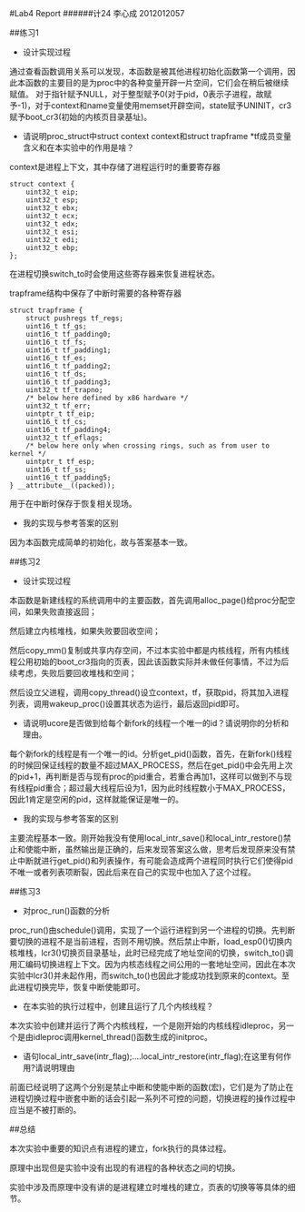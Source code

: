 #Lab4 Report
######计24 李心成 2012012057

##练习1

- 设计实现过程

通过查看函数调用关系可以发现，本函数是被其他进程初始化函数第一个调用，因此本函数的主要目的是为proc中的各种变量开辟一片空间，它们会在稍后被继续赋值。
对于指针赋予NULL，对于整型赋予0(对于pid，0表示子进程，故赋予-1)，对于context和name变量使用memset开辟空间，state赋予UNINIT，cr3赋予boot_cr3(初始的内核页目录基址)。

- 请说明proc_struct中struct context context和struct trapframe *tf成员变量含义和在本实验中的作用是啥？

context是进程上下文，其中存储了进程运行时的重要寄存器
```
struct context {
    uint32_t eip;
    uint32_t esp;
    uint32_t ebx;
    uint32_t ecx;
    uint32_t edx;
    uint32_t esi;
    uint32_t edi;
    uint32_t ebp;
};
```
在进程切换switch_to时会使用这些寄存器来恢复进程状态。

trapframe结构中保存了中断时需要的各种寄存器
```
struct trapframe {
    struct pushregs tf_regs;
    uint16_t tf_gs;
    uint16_t tf_padding0;
    uint16_t tf_fs;
    uint16_t tf_padding1;
    uint16_t tf_es;
    uint16_t tf_padding2;
    uint16_t tf_ds;
    uint16_t tf_padding3;
    uint32_t tf_trapno;
    /* below here defined by x86 hardware */
    uint32_t tf_err;
    uintptr_t tf_eip;
    uint16_t tf_cs;
    uint16_t tf_padding4;
    uint32_t tf_eflags;
    /* below here only when crossing rings, such as from user to kernel */
    uintptr_t tf_esp;
    uint16_t tf_ss;
    uint16_t tf_padding5;
} __attribute__((packed));
```
用于在中断时保存于恢复相关现场。

- 我的实现与参考答案的区别

因为本函数完成简单的初始化，故与答案基本一致。

##练习2

- 设计实现过程

本函数是新建线程的系统调用中的主要函数，首先调用alloc_page()给proc分配空间，如果失败直接返回；

然后建立内核堆栈，如果失败要回收空间；

然后copy_mm()复制或共享内存空间，不过本实验中都是内核线程，所有内核线程公用初始的boot_cr3指向的页表，因此该函数实际并未做任何事情，不过为后续考虑，失败后要回收堆栈和空间；

然后设立父进程，调用copy_thread()设立context，tf，获取pid，将其加入进程列表，调用wakeup_proc()设置其状态为运行，最后返回pid即可。

- 请说明ucore是否做到给每个新fork的线程一个唯一的id？请说明你的分析和理由。

每个新fork的线程是有一个唯一的id。分析get_pid()函数，首先，在新fork()线程的时候回保证线程的数量不超过MAX_PROCESS，然后在get_pid()中会先用上次的pid+1，再判断是否与现有proc的pid重合，若重合再加1，这样可以做到不与现有线程pid重合；超过最大线程后设为1，因为此时线程数小于MAX_PROCESS，因此1肯定是空闲的pid，这样就能保证是唯一的。

- 我的实现与参考答案的区别

主要流程基本一致。刚开始我没有使用local_intr_save()和local_intr_restore()禁止和使能中断，虽然输出是正确的，后来发现答案这么做，思考后发现原来没有禁止中断就进行get_pid()和列表操作，有可能会造成两个进程同时执行它们使得pid不唯一或者列表项断裂，因此后来在自己的实现中也加入了这个过程。

##练习3

- 对proc_run()函数的分析

proc_run()由schedule()调用，实现了一个运行进程到另一个进程的切换。先判断要切换的进程不是当前进程，否则不用切换。然后禁止中断，load_esp0()切换内核堆栈，lcr3()切换页目录基址，此时已经完成了地址空间的切换，switch_to()调用汇编码切换进程上下文。因为内核态线程之间公用的一套地址空间，因此在本次实验中lcr3()并未起作用，而switch_to()也因此才能成功找到原来的context。至此进程切换完毕，恢复中断使能即可。

- 在本实验的执行过程中，创建且运行了几个内核线程？

本次实验中创建并运行了两个内核线程，一个是刚开始的内核线程idleproc，另一个是由idleproc调用kernel_thread()函数生成的initproc。

- 语句local_intr_save(intr_flag);....local_intr_restore(intr_flag);在这里有何作用?请说明理由

前面已经说明了这两个分别是禁止中断和使能中断的函数(宏)，它们是为了防止在进程切换过程中嵌套中断的话会引起一系列不可控的问题，切换进程的操作过程中应当是不被打断的。

##总结

本次实验中重要的知识点有进程的建立，fork执行的具体过程。

原理中出现但是实验中没有出现的有进程的各种状态之间的切换。

实验中涉及而原理中没有讲的是进程建立时堆栈的建立，页表的切换等等具体的细节。





